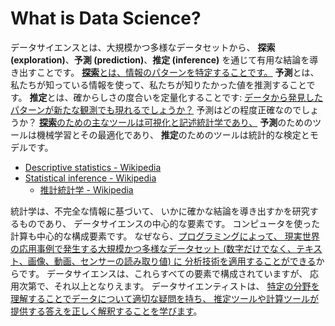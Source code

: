What is Data Science?
====================

データサイエンスとは、大規模かつ多様なデータセットから、
**探索 (exploration)**、**予測 (prediction)**、**推定 (inference)** を通じて有用な結論を導き出すことです。
<u>**探索**とは、情報のパターンを特定することです。</u>
**予測**とは、私たちが知っている情報を使って、私たちが知りたかった値を推測することです。
**推定**とは、確からしさの度合いを定量化することです: 
<u>データから発見したパターンが新たな観測でも現れるでしょうか？</u>
予測はどの程度正確なのでしょうか？
<u>**探索**のための主なツールは可視化と記述統計学であり、</u>
**予測**のためのツールは機械学習とその最適化であり、
**推定**のためのツールは統計的な検定とモデルです。

* [Descriptive statistics - Wikipedia](https://en.wikipedia.org/wiki/Descriptive_statistics)
* [Statistical inference - Wikipedia](https://en.wikipedia.org/wiki/Statistical_inference)
  - [推計統計学 - Wikipedia](https://ja.wikipedia.org/wiki/%E6%8E%A8%E8%A8%88%E7%B5%B1%E8%A8%88%E5%AD%A6)

統計学は、不完全な情報に基づいて、
いかに確かな結論を導き出すかを研究するものであり、
データサイエンスの中心的な要素です。
コンピュータを使った計算も中心的な構成要素です。
なぜなら、<u>プログラミングによって、
現実世界の応用事例で発生する大規模かつ多様なデータセット
(数字だけでなく、テキスト、画像、動画、センサーの読み取り値) に
分析技術を適用することができる</u>からです。
データサイエンスは、これらすべての要素で構成されていますが、
応用次第で、それ以上となりえます。
データサイエンティストは、
<u>特定の分野を理解することでデータについて適切な疑問を持ち、
推定ツールや計算ツールが提供する答えを正しく解釈することを学びます</u>。
